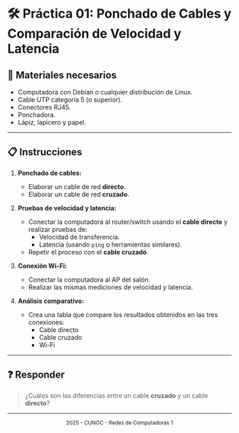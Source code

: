 # 🛠️ Práctica 01: Ponchado de Cables y Comparación de Velocidad y Latencia

## 🧰 Materiales necesarios

- Computadora con Debian o cualquier distribución de Linux.
- Cable UTP categoría 5 (o superior).
- Conectores RJ45.
- Ponchadora.
- Lápiz, lapicero y papel.

---

## 📋 Instrucciones

1. **Ponchado de cables:**
   - Elaborar un cable de red **directo**.
   - Elaborar un cable de red **cruzado**.

2. **Pruebas de velocidad y latencia:**
   - Conectar la computadora al router/switch usando el **cable directo** y realizar pruebas de:
     - Velocidad de transferencia.
     - Latencia (usando `ping` o herramientas similares).
   - Repetir el proceso con el **cable cruzado**.

3. **Conexión Wi-Fi:**
   - Conectar la computadora al AP del salón.
   - Realizar las mismas mediciones de velocidad y latencia.

4. **Análisis comparativo:**
   - Crea una tabla que compare los resultados obtenidos en las tres conexiones:
     - Cable directo
     - Cable cruzado
     - Wi-Fi

---

## ❓ Responder

> ¿Cuáles son las diferencias entre un cable **cruzado** y un cable **directo**?

---

<div align="center">
<sub>2025 - CUNOC - Redes de Computadoras 1</sub>
</div>
